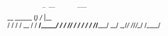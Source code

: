                _ __       ___ 
  __  ______  (_) /_     |__ \
 / / / / __ \/ / __/_______/ /
/ /_/ / / / / / /_/_____/ __/ 
\__,_/_/ /_/_/\__/     /____/ 
